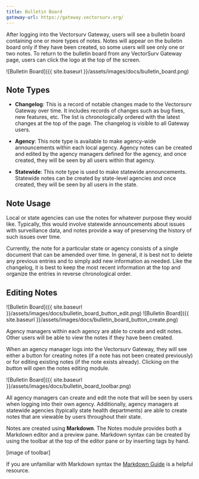 ```yaml
---
title: Bulletin Board
gateway-url: https://gateway.vectorsurv.org/
---
```


After logging into the Vectorsurv Gateway, users will see a bulletin board containing one or more types of notes. Notes will appear on the bulletin board only if they have been created, so some users will see only one or two notes. To return to the bulletin board from any VectorSurv Gateway page, users can click the logo at the top of the screen.

![Bulletin Board]({{ site.baseurl }}/assets/images/docs/bulletin_board.png)

## Note Types

- **Changelog**: This is a record of notable changes made to the Vectorsurv Gateway over time. It includes records of changes such as bug fixes, new features, etc. The list is chronologically ordered with the latest changes at the top of the page. The changelog is visible to all Gateway users.

- **Agency**: This note type is available to make agency-wide announcements within each local agency. Agency notes can be created and edited by the agency managers defined for the agency, and once created, they will be seen by all users within that agency.

- **Statewide**: This note type is used to make statewide announcements. Statewide notes can be created by state-level agencies and once created, they will be seen by all users in the state.

## Note Usage

Local or state agencies can use the notes for whatever purpose they would like. Typically, this would involve statewide announcements about issues with surveillance data, and notes provide a way of preserving the history of such issues over time.

Currently, the note for a particular state or agency consists of a single document that can be amended over time. In general, it is best not to delete any previous entries and to simply add new information as needed. Like the changelog, it is best to keep the most recent information at the top and organize the entries in reverse chronological order.

## Editing Notes

![Bulletin Board]({{ site.baseurl }}/assets/images/docs/bulletin_board_button_edit.png) ![Bulletin Board]({{ site.baseurl }}/assets/images/docs/bulletin_board_button_create.png)

Agency managers within each agency are able to create and edit notes. Other users will be able to view the notes if they have been created.

When an agency manager logs into the Vectorsurv Gateway, they will see either a button for creating notes (if a note has not been created previously) or for editing existing notes (if the note exists already). Clicking on the button will open the notes editing module.

![Bulletin Board]({{ site.baseurl }}/assets/images/docs/bulletin_board_toolbar.png)

All agency managers can create and edit the note that will be seen by users when logging into their own agency. Additionally, agency managers at statewide agencies (typically state health departments) are able to create notes that are viewable by users throughout their state.

Notes are created using **Markdown**. The Notes module provides both a Markdown editor and a preview pane. Markdown syntax can be created by using the toolbar at the top of the editor pane or by inserting tags by hand.

[image of toolbar]

If you are unfamiliar with Markdown syntax the [Markdown Guide](https://www.markdownguide.org/basic-syntax/ "A free and open-source reference guide that explains how to use Markdown") is a helpful resource.
